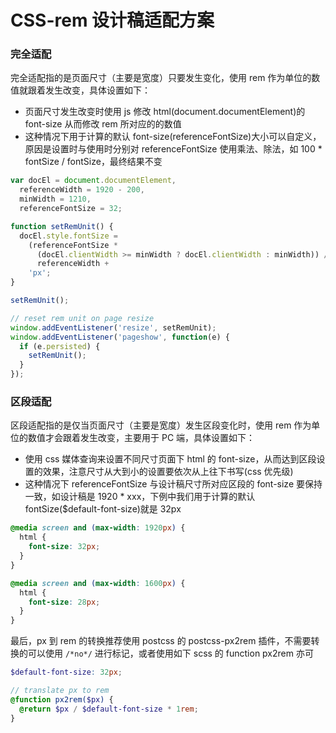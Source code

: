 # CSS-rem 设计稿适配方案

### 完全适配

完全适配指的是页面尺寸（主要是宽度）只要发生变化，使用 rem 作为单位的数值就跟着发生改变，具体设置如下：

- 页面尺寸发生改变时使用 js 修改 html(document.documentElement)的 font-size 从而修改 rem 所对应的的数值
- 这种情况下用于计算的默认 font-size(referenceFontSize)大小可以自定义，原因是设置时与使用时分别对 referenceFontSize 使用乘法、除法，如 100 \* fontSize / fontSize，最终结果不变

```js
var docEl = document.documentElement,
  referenceWidth = 1920 - 200,
  minWidth = 1210,
  referenceFontSize = 32;

function setRemUnit() {
  docEl.style.fontSize =
    (referenceFontSize *
      (docEl.clientWidth >= minWidth ? docEl.clientWidth : minWidth)) /
      referenceWidth +
    'px';
}

setRemUnit();

// reset rem unit on page resize
window.addEventListener('resize', setRemUnit);
window.addEventListener('pageshow', function(e) {
  if (e.persisted) {
    setRemUnit();
  }
});
```

### 区段适配

区段适配指的是仅当页面尺寸（主要是宽度）发生区段变化时，使用 rem 作为单位的数值才会跟着发生改变，主要用于 PC 端，具体设置如下：

- 使用 css 媒体查询来设置不同尺寸页面下 html 的 font-size，从而达到区段设置的效果，注意尺寸从大到小的设置要依次从上往下书写(css 优先级)
- 这种情况下 referenceFontSize 与设计稿尺寸所对应区段的 font-size 要保持一致，如设计稿是 1920 \* xxx，下例中我们用于计算的默认 fontSize(\$default-font-size)就是 32px

```scss
@media screen and (max-width: 1920px) {
  html {
    font-size: 32px;
  }
}

@media screen and (max-width: 1600px) {
  html {
    font-size: 28px;
  }
}
```

最后，px 到 rem 的转换推荐使用 postcss 的 postcss-px2rem 插件，不需要转换的可以使用 `/*no*/` 进行标记，或者使用如下 scss 的 function px2rem 亦可

```scss
$default-font-size: 32px;

// translate px to rem
@function px2rem($px) {
  @return $px / $default-font-size * 1rem;
}
```
